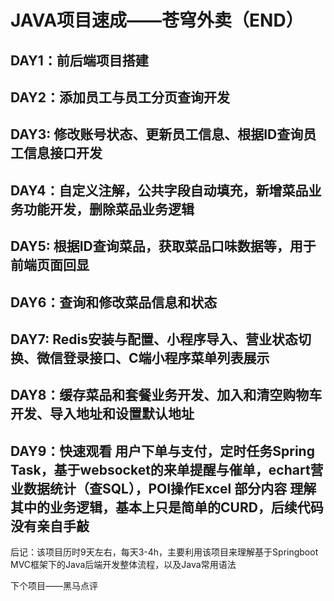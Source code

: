 # JAVA项目速成——苍穹外卖（END）
## DAY1：前后端项目搭建
## DAY2：添加员工与员工分页查询开发
## DAY3: 修改账号状态、更新员工信息、根据ID查询员工信息接口开发
## DAY4：自定义注解，公共字段自动填充，新增菜品业务功能开发，删除菜品业务逻辑
## DAY5: 根据ID查询菜品，获取菜品口味数据等，用于前端页面回显
## DAY6：查询和修改菜品信息和状态
## DAY7: Redis安装与配置、小程序导入、营业状态切换、微信登录接口、C端小程序菜单列表展示
## DAY8：缓存菜品和套餐业务开发、加入和清空购物车开发、导入地址和设置默认地址
## DAY9：快速观看 用户下单与支付，定时任务Spring Task，基于websocket的来单提醒与催单，echart营业数据统计（查SQL），POI操作Excel 部分内容 理解其中的业务逻辑，基本上只是简单的CURD，后续代码没有亲自手敲


后记：该项目历时9天左右，每天3-4h，主要利用该项目来理解基于Springboot MVC框架下的Java后端开发整体流程，以及Java常用语法

下个项目——黑马点评